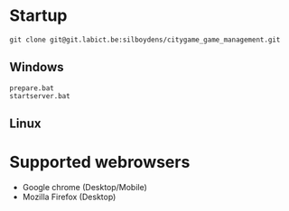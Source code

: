 # Startup

```
git clone git@git.labict.be:silboydens/citygame_game_management.git
```

## Windows

```
prepare.bat
startserver.bat
```

## Linux

# Supported webrowsers

* Google chrome \(Desktop/Mobile\)
* Mozilla Firefox \(Desktop\)



